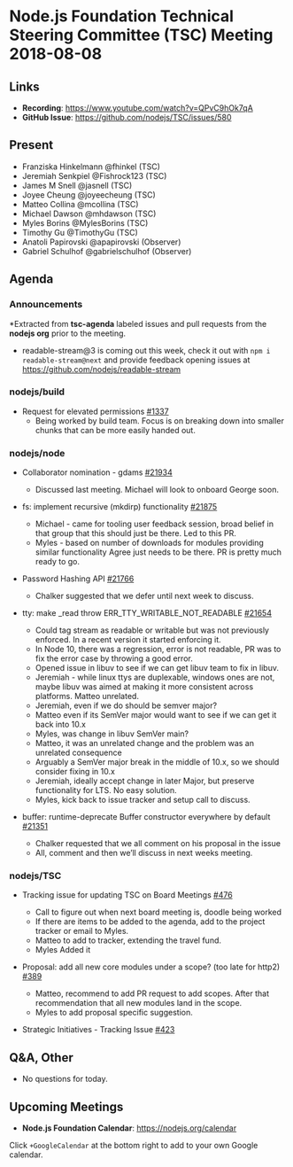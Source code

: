 # Node.js Foundation Technical Steering Committee (TSC) Meeting 2018-08-08

## Links

* **Recording**: <https://www.youtube.com/watch?v=QPvC9hOk7qA>
* **GitHub Issue**: <https://github.com/nodejs/TSC/issues/580>

## Present

* Franziska Hinkelmann @fhinkel (TSC)
* Jeremiah Senkpiel @Fishrock123 (TSC)
* James M Snell @jasnell (TSC)
* Joyee Cheung @joyeecheung (TSC)
* Matteo Collina @mcollina (TSC)
* Michael Dawson @mhdawson (TSC)
* Myles Borins @MylesBorins (TSC)
* Timothy Gu @TimothyGu (TSC)
* Anatoli Papirovski  @apapirovski (Observer)
* Gabriel Schulhof @gabrielschulhof (Observer)

## Agenda

### Announcements

*Extracted from **tsc-agenda** labeled issues and pull requests from the **nodejs org** prior to the meeting.

* readable-stream@3 is coming out this week, check it out with `npm i readable-stream@next` and provide feedback opening issues at <https://github.com/nodejs/readable-stream>

### nodejs/build

* Request for elevated permissions [#1337](https://github.com/nodejs/build/issues/1337)
  * Being worked by build team.  Focus is on breaking down into smaller chunks that can be
    more easily handed out.

### nodejs/node

* Collaborator nomination - gdams [#21934](https://github.com/nodejs/node/issues/21934)
  * Discussed last meeting. Michael will look to onboard George soon.

* fs: implement recursive (mkdirp) functionality [#21875](https://github.com/nodejs/node/pull/21875)
  * Michael - came for tooling user feedback session, broad belief in that group that this
    should just be there. Led to this PR.
  * Myles - based on number of downloads for modules providing similar functionality
    Agree just needs to be there. PR is pretty much ready to go.

* Password Hashing API [#21766](https://github.com/nodejs/node/issues/21766)
  * Chalker suggested that we defer until next week to discuss.

* tty: make _read throw ERR_TTY_WRITABLE_NOT_READABLE [#21654](https://github.com/nodejs/node/pull/21654)
  * Could tag stream as readable or writable but was not previously enforced. In a
    recent version it started enforcing it.
  * In Node 10, there was a regression, error is not readable, PR was to fix
    the error case by throwing a good error.
  * Opened issue in libuv to see if we can get libuv team to fix in libuv.
  * Jeremiah - while linux ttys are duplexable, windows ones are not, maybe
    libuv was aimed at making it more consistent across platforms.  Matteo
    unrelated.
  * Jeremiah, even if we do should be semver major?
  * Matteo even if its SemVer major would want to see if we can get it back
    into 10.x
  * Myles, was change in libuv SemVer main?
  * Matteo, it was an unrelated change and the problem was an unrelated consequence
  * Arguably a SemVer major break in the middle of 10.x, so we should consider
    fixing in 10.x
  * Jeremiah, ideally accept change in later Major, but preserve functionality for LTS. No easy
    solution.
  * Myles, kick back to issue tracker and setup call to discuss.

* buffer: runtime-deprecate Buffer constructor everywhere by default [#21351](https://github.com/nodejs/node/pull/21351)
  * Chalker requested that we all comment on his proposal in the issue
  * All, comment and then we’ll discuss in next weeks meeting.

### nodejs/TSC

* Tracking issue for updating TSC on Board Meetings [#476](https://github.com/nodejs/TSC/issues/476)
  * Call to figure out when next board meeting is, doodle being worked
  * If there are items to be added to the agenda, add to the project tracker or email
    to Myles.
  * Matteo to add to tracker, extending the travel fund.
  * Myles Added it

* Proposal: add all new core modules under a scope? (too late for http2) [#389](https://github.com/nodejs/TSC/issues/389)
  * Matteo, recommend to add PR request to add scopes.  After that recommendation
    that all new modules land in the scope.
  * Myles to add proposal specific suggestion.

* Strategic Initiatives - Tracking Issue [#423](https://github.com/nodejs/TSC/issues/423)

## Q&A, Other

* No questions for today.

## Upcoming Meetings

* **Node.js Foundation Calendar**: <https://nodejs.org/calendar>

Click `+GoogleCalendar` at the bottom right to add to your own Google calendar.
